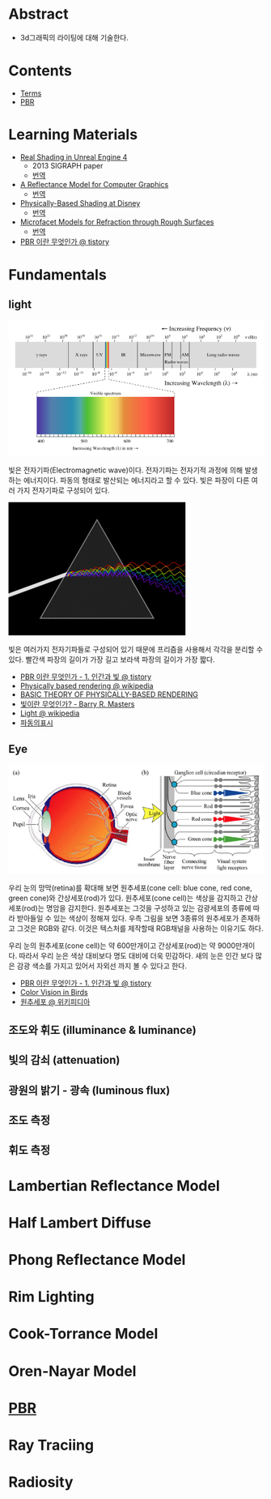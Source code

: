 # Abstract

- 3d그래픽의 라이팅에 대해 기술한다.

# Contents

* [Terms](#terms)
* [PBR](#pbr)

# Learning Materials

- [Real Shading in Unreal Engine 4](https://cdn2.unrealengine.com/Resources/files/2013SiggraphPresentationsNotes-26915738.pdf)
  - 2013 SIGRAPH paper
  - [번역](http://lifeisforu.tistory.com/348)
- [A Reflectance Model for Computer Graphics](http://graphics.pixar.com/library/ReflectanceModel/paper.pdf)  
  - [번역](http://lifeisforu.tistory.com/349)
- [Physically-Based Shading at Disney](https://disney-animation.s3.amazonaws.com/library/s2012_pbs_disney_brdf_notes_v2.pdf)  
  - [번역](http://lifeisforu.tistory.com/350)
- [Microfacet Models for Refraction through Rough Surfaces](https://www.cs.cornell.edu/~srm/publications/EGSR07-btdf.pdf)  
  - [번역](http://lifeisforu.tistory.com/352)
- [PBR 이란 무엇인가 @ tistory](http://lifeisforu.tistory.com/366)

# Fundamentals

## light

![전자기파의 스펙트럼](img/EM_spectrum.png)

빛은 전자기파(Electromagnetic wave)이다. 전자기파는 전자기적 과정에 의해 발생하는
에너지이다. 파동의 형태로 발산되는 에너지라고 할 수 있다. 빛은 파장이 다른 여러 가지 
전자기파로 구성되어 있다.

![](img/Light_dispersion_conceptual_waves350px.gif)

빛은 여러가지 전자기파들로 구성되어 있기 때문에 프리즘을 사용해서 각각을 분리할 수 있다.
빨간색 파장의 길이가 가장 길고 보라색 파장의 길이가 가장 짧다.

* [PBR 이란 무엇인가 - 1. 인간과 빛 @ tistory](http://lifeisforu.tistory.com/366)
* [Physically based rendering @ wikipedia](https://en.wikipedia.org/wiki/Physically_based_rendering)
* [BASIC THEORY OF PHYSICALLY-BASED RENDERING](https://www.marmoset.co/posts/basic-theory-of-physically-based-rendering/)
* [빛이란 무엇인가? - Barry R. Masters](http://e-ico.org/sites/default/files/pdfs/whatIsLightKorean.pdf)
* [Light @ wikipedia](https://en.wikipedia.org/wiki/Light)
* [파동의표시](http://lovescience.pe.kr/ms/chapter12/12_1_study2.htm)

## Eye

![인간의 눈 구조](img/HumanEye.png)

우리 눈의 망막(retina)를 확대해 보면 원추세포(cone cell: blue cone,
red cone, green cone)와 간상세포(rod)가 있다. 원추세포(cone cell)는
색상을 감지하고 간상세포(rod)는 명암을 감지한다.  원추세포는 그것을
구성하고 있는 감광세포의 종류에 따라 받아들일 수 있는 색상이 정해져
있다. 우측 그림을 보면 3종류의 원추세포가 존재하고 그것은 RGB와 같다.
이것은 텍스처를 제작할때 RGB채널을 사용하는 이유기도 하다.

우리 눈의 원추세포(cone cell)는 약 600만개이고 간상세포(rod)는 약
9000만개이다.  따라서 우리 눈은 색상 대비보다 명도 대비에 더욱
민감하다. 새의 눈은 인간 보다 많은 감광 색소를 가지고 있어서 자외선
까지 볼 수 있다고 한다.

* [PBR 이란 무엇인가 - 1. 인간과 빛 @ tistory](http://lifeisforu.tistory.com/366)
* [Color Vision in Birds](http://www.webexhibits.org/causesofcolor/17B.html)
* [원추세포 @ 위키피디아](https://ko.wikipedia.org/wiki/%EC%9B%90%EC%B6%94%EC%84%B8%ED%8F%AC)

## 조도와 휘도 (illuminance & luminance)

## 빛의 감쇠 (attenuation)

## 광원의 밝기 - 광속 (luminous flux)

## 조도 측정

## 휘도 측정

# Lambertian Reflectance Model

# Half Lambert Diffuse

# Phong Reflectance  Model

# Rim Lighting

# Cook-Torrance Model

# Oren-Nayar Model

# [PBR](../pbr/README.md)

# Ray Traciing

# Radiosity

